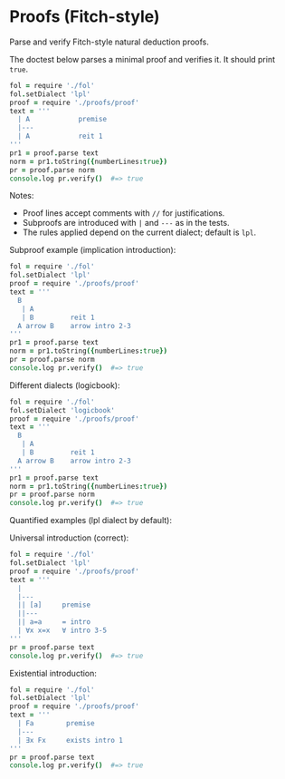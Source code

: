 # Proofs (Fitch-style)

Parse and verify Fitch-style natural deduction proofs.

The doctest below parses a minimal proof and verifies it. It should print `true`.

```coffee doctest
fol = require './fol'
fol.setDialect 'lpl'
proof = require './proofs/proof'
text = '''
  | A            premise
  |---
  | A            reit 1
'''
pr1 = proof.parse text
norm = pr1.toString({numberLines:true})
pr = proof.parse norm
console.log pr.verify()  #=> true
```

Notes:
- Proof lines accept comments with `//` for justifications.
- Subproofs are introduced with `|` and `---` as in the tests.
- The rules applied depend on the current dialect; default is `lpl`.

Subproof example (implication introduction):

```coffee doctest
fol = require './fol'
fol.setDialect 'lpl'
proof = require './proofs/proof'
text = '''
  B
   | A
   | B         reit 1
  A arrow B    arrow intro 2-3
'''
pr1 = proof.parse text
norm = pr1.toString({numberLines:true})
pr = proof.parse norm
console.log pr.verify()  #=> true
```

Different dialects (logicbook):

```coffee doctest
fol = require './fol'
fol.setDialect 'logicbook'
proof = require './proofs/proof'
text = '''
  B
   | A
   | B         reit 1
  A arrow B    arrow intro 2-3
'''
pr1 = proof.parse text
norm = pr1.toString({numberLines:true})
pr = proof.parse norm
console.log pr.verify()  #=> true
```

Quantified examples (lpl dialect by default):

Universal introduction (correct):

```coffee doctest
fol = require './fol'
fol.setDialect 'lpl'
proof = require './proofs/proof'
text = '''
  |          
  |---       
  || [a]     premise 
  ||---      
  || a=a     = intro 
  | ∀x x=x   ∀ intro 3-5
'''
pr = proof.parse text
console.log pr.verify()  #=> true
```

Existential introduction:

```coffee doctest
fol = require './fol'
fol.setDialect 'lpl'
proof = require './proofs/proof'
text = '''
  | Fa        premise
  |---
  | ∃x Fx     exists intro 1
'''
pr = proof.parse text
console.log pr.verify()  #=> true
```
